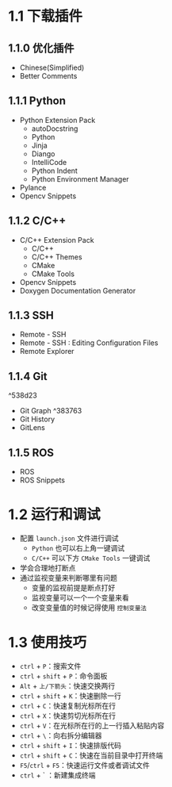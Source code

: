 # 1.1 下载插件
## 1.1.0 优化插件
- Chinese(Simplified)
- Better Comments

## 1.1.1 Python
- Python Extension Pack
	- autoDocstring
	- Python
	- Jinja
	- Diango
	- IntelliCode
	- Python Indent
	- Python Environment Manager
- Pylance
- Opencv Snippets
## 1.1.2 C/C++
- C/C++ Extension Pack
	- C/C++
	- C/C++ Themes
	- CMake
	- CMake Tools
- Opencv Snippets
- Doxygen Documentation Generator

## 1.1.3 SSH
- Remote - SSH
- Remote - SSH : Editing Configuration Files
- Remote Explorer

## 1.1.4 Git

^538d23

- Git Graph ^383763
- Git History
- GitLens

## 1.1.5 ROS
- ROS
- ROS Snippets

# 1.2 运行和调试
- 配置 `launch.json` 文件进行调试
	- `Python` 也可以右上角一键调试
	- `C/C++` 可以下方 `CMake Tools` 一键调试
- 学会合理地打断点
- 通过监视变量来判断哪里有问题
	- 变量的监视前提是断点打好
	- 监视变量可以一个一个变量来看
	- 改变变量值的时候记得使用 `控制变量法`

# 1.3 使用技巧
- `ctrl` + `P`：搜索文件
- `ctrl` + `shift` + `P`：命令面板
- `Alt` + `上/下箭头`：快速交换两行
- `ctrl` + `shift` + `K`：快速删除一行
- `ctrl` + `C`：快速复制光标所在行
- `ctrl` + `X`：快速剪切光标所在行
- `ctrl` + `V`：在光标所在行的上一行插入粘贴内容
- `ctrl` + `\`：向右拆分编辑器
- `ctrl` + `shift` + `I`：快速排版代码
- `ctrl` + `shift` + `C`：快速在当前目录中打开终端
- `F5`/`ctrl` + `F5`：快速运行文件或者调试文件
- `ctrl` + \` ：新建集成终端